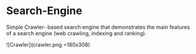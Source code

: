 # Search-Engine
Simple Crawler- based search engine that demonstrates the main features of a search engine (web crawling, indexing and ranking).

![Crawler](crawler.png =180x308)

